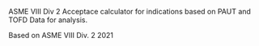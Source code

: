 ASME VIII Div 2 Acceptace calculator for indications based on PAUT and TOFD Data for analysis. 

Based on ASME VIII Div. 2 2021
